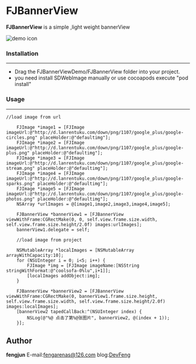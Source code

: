 # FJBannerView

**FJBannerView** is a simple ,light weight bannerView 

![demo icon](http://7xljbp.com1.z0.glb.clouddn.com/FJBannerViewDemo.gif)

### Installation
***
* Drag the FJBannerViewDemo/FJBannerView folder into your project.
* you need install SDWebImage manually or use cocoapods execute "pod install"

### Usage
***
```
//load image from url
    
    FJImage *image1 = [FJImage imageUrl:@"http://d.lanrentuku.com/down/png/1107/google_plus/google-circles.png" placeHolder:@"defaultimg"];
    FJImage *image2 = [FJImage imageUrl:@"http://d.lanrentuku.com/down/png/1107/google_plus/google-plus.png" placeHolder:@"defaultimg"];
    FJImage *image3 = [FJImage imageUrl:@"http://d.lanrentuku.com/down/png/1107/google_plus/google-stream.png" placeHolder:@"defaultimg"];
    FJImage *image4 = [FJImage imageUrl:@"http://d.lanrentuku.com/down/png/1107/google_plus/google-sparks.png" placeHolder:@"defaultimg"];
    FJImage *image5 = [FJImage imageUrl:@"http://d.lanrentuku.com/down/png/1107/google_plus/google-photos.png" placeHolder:@"defaultimg"];
    NSArray *urlImages = @[image1,image2,image3,image4,image5];
    
    FJBannerView *bannerView1 = [FJBannerView viewWithFrame:CGRectMake(0, 0, self.view.frame.size.width, self.view.frame.size.height/2.0f) images:urlImages];
    bannerView1.delegate = self;
    
    //load image from project
    
    NSMutableArray *localImages = [NSMutableArray arrayWithCapacity:10];
    for (NSUInteger i = 0; i<5; i++) {
        FJImage *img = [FJImage imageName:[NSString stringWithFormat:@"coolsofa-0%lu",i+1]];
        [localImages addObject:img];
    }
    
    FJBannerView *bannerView2 = [FJBannerView viewWithFrame:CGRectMake(0, bannerView1.frame.size.height, self.view.frame.size.width, self.view.frame.size.height/2.0f) images:localImages];
    [bannerView2 tapedCallBack:^(NSUInteger index) {
        NSLog(@"%@ 点击了第%@张图片", bannerView2, @(index + 1));
    }];
```

## Author
**fengjun** E-mail:<fengarenas@126.com> blog:[DevFeng](http://devfeng.com/)
